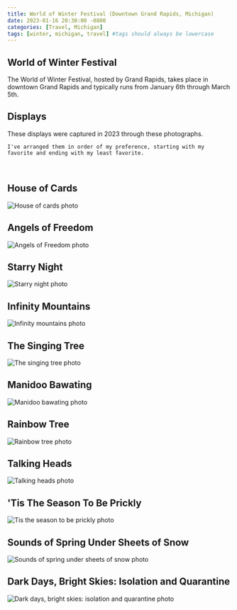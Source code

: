```yaml
---
title: World of Winter Festival (Downtown Grand Rapids, Michigan)
date: 2023-01-16 20:30:00 -0800
categories: [Travel, Michigan]
tags: [winter, michigan, travel] #tags should always be lowercase
---
```


## World of Winter Festival

The World of Winter Festival, hosted by Grand Rapids, takes place in downtown Grand Rapids and typically runs from January 6th through March 5th.

## Displays 

These displays were captured in 2023 through these photographs. 

`I've arranged them in order of my preference, starting with my favorite and ending with my least favorite.`

<br>

## **House of Cards**

![House of cards photo](/assets/img/world%20of%20winter/cards.jpeg)

## **Angels of Freedom**

![Angels of Freedom photo](/assets/img/world%20of%20winter/angels.jpeg)

## **Starry Night**

![Starry night photo](/assets/img/world%20of%20winter/starry%20night.jpeg)

## **Infinity Mountains**

![Infinity mountains photo](/assets/img/world%20of%20winter/infinity.jpeg)

## **The Singing Tree**

![The singing tree photo](/assets/img/world%20of%20winter/singing%20tree.jpeg)

## **Manidoo Bawating**

![Manidoo bawating photo](/assets/img/world%20of%20winter/diamond.jpeg)

## **Rainbow Tree**

![Rainbow tree photo](/assets/img/world%20of%20winter/rainbow%20tree.jpeg)

## **Talking Heads**

![Talking heads photo](/assets/img/world%20of%20winter/heads.jpeg)

## **'Tis The Season To Be Prickly**

![Tis the season to be prickly photo](/assets/img/world%20of%20winter/prickly.jpeg)

## **Sounds of Spring Under Sheets of Snow**

![Sounds of spring under sheets of snow photo](/assets/img/world%20of%20winter/boxes.jpeg)

## **Dark Days, Bright Skies: Isolation and Quarantine**

![Dark days, bright skies: isolation and quarantine photo](/assets/img/world%20of%20winter/moon.jpeg)

